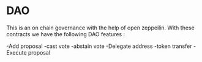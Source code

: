# DAO

This is an on chain governance with the help of open zeppeilin. With these contracts we have the following DAO features :

-Add  proposal 
-cast vote
-abstain vote
-Delegate address
-token transfer
-Execute proposal